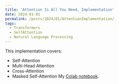 ```yaml
---
title: 'Attention Is All You Need, Implementation'
date: 2024-01-01
permalink: /posts/2024/01/AttentionImplementation/
tags:
  - Transformers
  - SelfAttention
  - Natural Language Processing 
---
```

This implementation covers:
* Self-Attention
* Multi-Head Attention
* Cross-Attention
* Masked Self-Attention
My [Colab notebook](https://colab.research.google.com/drive/1N0ztPudXeeRgo_wzhKAiL1VAe4ywpUrn?usp=sharing).
 
